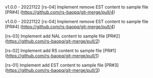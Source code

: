 
v1.0.0 - 20221122
[rs-04] Implement remove EST content to sample file
[PR#4] (https://github.com/rs-baopq/git-merge/pull/4)


v1.0.0 - 20221122
[rs-04] Implement remove EST content to sample file
[PR#4] (https://github.com/rs-baopq/git-merge/pull/4)

[rs-03] Implement add NAL content to sample file
[PR#2] (https://github.com/rs-baopq/git-merge/pull/2)

[rs-02] Implement add RS content to sample file
[PR#1] (https://github.com/rs-baopq/git-merge/pull/1)

[rs-01] Implement add EST content to sample file
[PR#3] (https://github.com/rs-baopq/git-merge/pull/3)